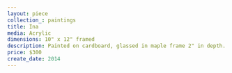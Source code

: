 ```yaml
---
layout: piece
collection_: paintings
title: Ina
media: Acrylic
dimensions: 10" x 12" framed
description: Painted on cardboard, glassed in maple frame 2" in depth.
price: $300
create_date: 2014
---
```

